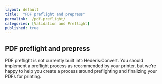 ```yaml
---
layout: default
title:  "PDF preflight and prepress"
permalink:  /pdf-preflight/
categories: [Validation and Preflight]
published: true
---
```


<section data-type="chapter" class="hsecchapter" data-hederis-type="hsecchapter" id="pdf-preflight" data-pi-attrs="id: pdf-preflight" role="doc-chapter" title="PDF preflight and prepress"><h1 data-hederis-type="hblkchaptitle" class="hblkchaptitle" id="ppjJQsbv4">PDF preflight and prepress</h1>
    <p class="hblkp" data-hederis-type="hblkp" id="pyT7KIog2">PDF preflight is not currently built into Hederis:Convert. You should implement a preflight process as recommended by your printer, but we&#8217;re happy to help you create a process around preflighting and finalizing your PDFs for printing.</p>
    </section>
    